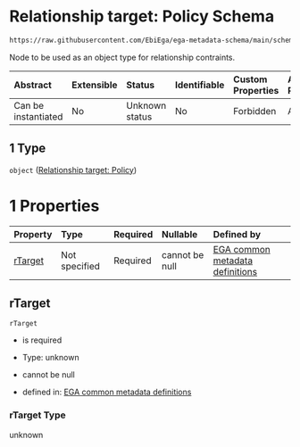 # Relationship target: Policy Schema

```txt
https://raw.githubusercontent.com/EbiEga/ega-metadata-schema/main/schemas/EGA.policy.json#/properties/policyRelationships/items/allOf/1/anyOf/1/allOf/1/anyOf/1
```

Node to be used as an object type for relationship contraints.

| Abstract            | Extensible | Status         | Identifiable | Custom Properties | Additional Properties | Access Restrictions | Defined In                                                                   |
| :------------------ | :--------- | :------------- | :----------- | :---------------- | :-------------------- | :------------------ | :--------------------------------------------------------------------------- |
| Can be instantiated | No         | Unknown status | No           | Forbidden         | Allowed               | none                | [EGA.policy.json\*](../../../schemas/EGA.policy.json "open original schema") |

## 1 Type

`object` ([Relationship target: Policy](ega-4-defs-relationship-target-policy.md))

# 1 Properties

| Property            | Type          | Required | Nullable       | Defined by                                                                                                                                                                                                                                     |
| :------------------ | :------------ | :------- | :------------- | :--------------------------------------------------------------------------------------------------------------------------------------------------------------------------------------------------------------------------------------------- |
| [rTarget](#rtarget) | Not specified | Required | cannot be null | [EGA common metadata definitions](ega-4-defs-relationship-target-policy-properties-rtarget.md "https://raw.githubusercontent.com/EbiEga/ega-metadata-schema/main/schemas/EGA.common-definitions.json#/$defs/rTargetPolicy/properties/rTarget") |

## rTarget



`rTarget`

*   is required

*   Type: unknown

*   cannot be null

*   defined in: [EGA common metadata definitions](ega-4-defs-relationship-target-policy-properties-rtarget.md "https://raw.githubusercontent.com/EbiEga/ega-metadata-schema/main/schemas/EGA.common-definitions.json#/$defs/rTargetPolicy/properties/rTarget")

### rTarget Type

unknown
